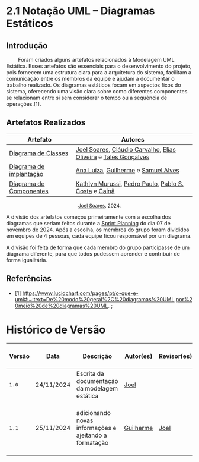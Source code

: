 # 2.1 Notação UML – Diagramas Estáticos

## Introdução

&emsp;&emsp; Foram criados alguns artefatos relacionados à Modelagem UML Estática. Esses artefatos são essenciais para o desenvolvimento do projeto, pois fornecem uma estrutura clara para a arquitetura do sistema, facilitam a comunicação entre os membros da equipe e ajudam a documentar o trabalho realizado. Os diagramas estáticos focam em aspectos fixos do sistema, oferecendo uma visão clara sobre como diferentes componentes se relacionam entre si sem considerar o tempo ou a sequência de operações.[1].

## Artefatos Realizados

| Artefato | Autores |
|----|----|
| [Diagrama de Classes](/Modelagem/2.1.1.DiagramaDeClasses.md) | [Joel Soares](JoelGH), [Cláudio Carvalho](ClaudioGH), [Elias Oliveira](EliasGH) e [Tales Gonçalves](TalesGH) |
|[Diagrama de implantação](/Modelagem/2.1.2.diagrama-de-implantacao.md) | [Ana Luíza](AnaGH), [Guilherme](GuilhermeGH) e [Samuel Alves](SamuelGH) |
| [Diagrama de Componentes](/Modelagem/2.1.3.DiagramaDeComponentes.md) | [Kathlyn Murussi](KathlynGH), [Pedro Paulo](PedroPGH), [Pablo S. Costa](PabloGH) e [Cainã](CainaGH)|

</center>

<font size="2"><p style="text-align: center">[Joel Soares](JoelGH), 2024.</p></font>

A divisão dos artefatos começou primeiramente com a escolha dos diagramas que seriam feitos durante a [Sprint Planning](/atas/ata_03.md) do dia 07 de novembro de 2024. Após a escolha, os membros do grupo foram divididos em equipes de 4 pessoas, cada equipe ficou responsável por um diagrama. 

A divisão foi feita de forma que cada membro do grupo participasse de um diagrama diferente, para que todos pudessem aprender e contribuir de forma igualitária.

## Referências

- [1] https://www.lucidchart.com/pages/pt/o-que-e-uml#:~:text=De%20modo%20geral%2C%20diagramas%20UML,por%20meio%20de%20diagramas%20UML. ;

# Histórico de Versão
| Versão | Data | Descrição | Autor(es) | Revisor(es) | Detalhes da Revisão|
|------|--------|-----------|-----------| ----------- | -------------------|
| `1.0` | 24/11/2024 | Escrita da documentação da modelagem estática | [Joel][JoelGH] | | |
| `1.1` | 25/11/2024 | adicionando novas informações e ajeitando a formatação | [Guilherme][GuilhermeGH]|[Joel][JoelGH] | Foi adicionado os autores que realizaram cada artefato |

[AnaGH]: https://github.com/analufernanndess
[CainaGH]: https://github.com/freitasc
[ClaudioGH]: https://github.com/claudiohsc
[EliasGH]: https://github.com/EliasOliver21
[GuilhermeGH]: https://github.com/gmeister18
[JoelGH]: https://github.com/JoelSRangel
[KathlynGH]: https://github.com/klmurussi
[PabloGH]: https://github.com/pabloheika
[PedroRGH]: https://github.com/pedro-rodiguero
[PedroPGH]: https://github.com/Pedrin0030
[SamuelGH]: https://github.com/samuelalvess
[TalesGH]: https://github.com/TalesRG